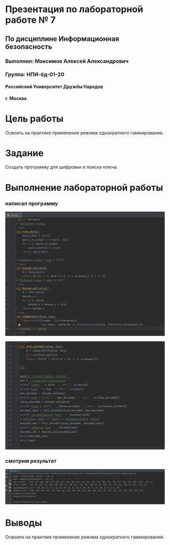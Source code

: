 
# Презентация по лабораторной работе № 7

## По дисциплине Информационная безопасность

### Выполнил: Максимов Алексей Александрович
### Группа: НПИ-бд-01-20

  #### Российский Университет Дружбы Народов
  #### г. Москва


# Цель работы

Освоить на практике применение режима однократного гаммирования.

# Задание

Создать программу для шифровки и поиска ключа.

# Выполнение лабораторной работы
### написал программу

![](image/1.PNG)


![](image/2.PNG)

### смотрим результат

![](image/3.PNG)



# Выводы

Освоили на практике применение режима однократного гаммирования.